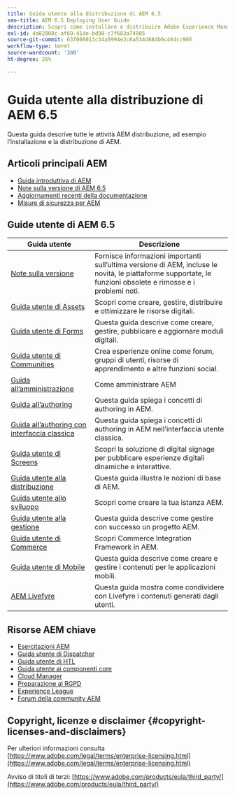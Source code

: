 ```yaml
---
title: Guida utente alla distribuzione di AEM 6.5
seo-title: AEM 6.5 Deploying User Guide
description: Scopri come installare e distribuire Adobe Experience Manager 6.5 e la relativa architettura, inclusa la distribuzione cloud di Adobe Managed Services.
exl-id: 4a82008c-af69-414e-bd98-c7f683a74905
source-git-commit: 63f066013c34a5994e2c6a534d88db0c464cc905
workflow-type: tm+mt
source-wordcount: '380'
ht-degree: 26%

---
```


# Guida utente alla distribuzione di AEM 6.5

Questa guida descrive tutte le attività AEM distribuzione, ad esempio l’installazione e la distribuzione di AEM.

## Articoli principali AEM

* [Guida introduttiva di AEM](https://experienceleague.adobe.com/docs/experience-manager-65.html?lang=it)
* [Note sulla versione di AEM 6.5](/help/release-notes/home.md)
* [Aggiornamenti recenti della documentazione](https://helpx.adobe.com/experience-manager/documentation-updates.html)
* [Misure di sicurezza per AEM](/help/sites-administering/security-checklist.md)

## Guide utente di AEM 6.5

| Guida utente | Descrizione |
|--- |---|
| [Note sulla versione](/help/release-notes/home.md) | Fornisce informazioni importanti sull’ultima versione di AEM, incluse le novità, le piattaforme supportate, le funzioni obsolete e rimosse e i problemi noti. |
| [Guida utente di Assets](/help/assets/home.md) | Scopri come creare, gestire, distribuire e ottimizzare le risorse digitali. |
| [Guida utente di Forms](/help/forms/home.md) | Questa guida descrive come creare, gestire, pubblicare e aggiornare moduli digitali. |
| [Guida utente di Communities](/help/communities/home.md) | Crea esperienze online come forum, gruppi di utenti, risorse di apprendimento e altre funzioni social. |
| [Guida all’amministrazione](/help/sites-administering/home.md) | Come amministrare AEM |
| [Guida all’authoring](/help/sites-authoring/home.md) | Questa guida spiega i concetti di authoring in AEM. |
| [Guida all’authoring con interfaccia classica](/help/sites-classic-ui-authoring/home.md) | Questa guida spiega i concetti di authoring in AEM nell’interfaccia utente classica. |
| [Guida utente di Screens](https://experienceleague.adobe.com/docs/experience-manager-screens/user-guide/aem-screens-introduction.html?lang=it) | Scopri la soluzione di digital signage per pubblicare esperienze digitali dinamiche e interattive. |
| [Guida utente alla distribuzione](/help/sites-deploying/home.md) | Questa guida illustra le nozioni di base di AEM. |
| [Guida utente allo sviluppo](/help/sites-developing/home.md) | Scopri come creare la tua istanza AEM. |
| [Guida utente alla gestione](/help/managing/home.md) | Questa guida descrive come gestire con successo un progetto AEM. |
| [Guida utente di Commerce](/help/commerce/home.md) | Scopri Commerce Integration Framework in AEM. |
| [Guida utente di Mobile](/help/mobile/home.md) | Questa guida descrive come creare e gestire i contenuti per le applicazioni mobili. |
| [AEM Livefyre](https://experienceleague.adobe.com/docs/livefyre/using/home.html) | Questa guida mostra come condividere con Livefyre i contenuti generati dagli utenti. |

## Risorse AEM chiave

* [Esercitazioni AEM](https://helpx.adobe.com/experience-manager/kt/index/aem-6-4-videos.html)
* [Guida utente di Dispatcher](https://experienceleague.adobe.com/docs/experience-manager-dispatcher/using/dispatcher.html?lang=it)
* [Guida utente di HTL](https://experienceleague.adobe.com/docs/experience-manager-htl/content/overview.html)
* [Guida utente ai componenti core](https://experienceleague.adobe.com/docs/experience-manager-core-components/using/introduction.html?lang=it)
* [Cloud Manager](https://experienceleague.adobe.com/docs/experience-manager-cloud-manager/content/introduction.html)
* [Preparazione al RGPD](/help/managing/data-protection-and-privacy.md)
* [Experience League](https://experienceleague.adobe.com/?promoid=K42KVXHD&amp;mv=other&amp;lang=it#home)
* [Forum della community AEM](https://experienceleaguecommunities.adobe.com/t5/adobe-experience-manager/ct-p/adobe-experience-manager-community?profile.language=it)

## Copyright, licenze e disclaimer {#copyright-licenses-and-disclaimers}

Per ulteriori informazioni consulta [https://www.adobe.com/legal/terms/enterprise-licensing.html](https://www.adobe.com/legal/terms/enterprise-licensing.html)

Avviso di titoli di terzi: [https://www.adobe.com/products/eula/third_party/](https://www.adobe.com/products/eula/third_party/)
